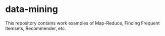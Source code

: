 # data-mining
 This repository contains work examples of Map-Reduce, Finding Frequent Itemsets, Recommender, etc.
